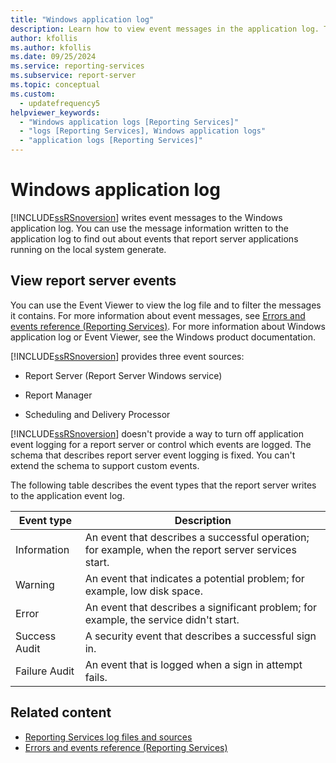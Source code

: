 ```yaml
---
title: "Windows application log"
description: Learn how to view event messages in the application log. The report server applications that run on the local system generate the messages.
author: kfollis
ms.author: kfollis
ms.date: 09/25/2024
ms.service: reporting-services
ms.subservice: report-server
ms.topic: conceptual
ms.custom:
  - updatefrequency5
helpviewer_keywords:
  - "Windows application logs [Reporting Services]"
  - "logs [Reporting Services], Windows application logs"
  - "application logs [Reporting Services]"
---
```

# Windows application log
  [!INCLUDE[ssRSnoversion](../../includes/ssrsnoversion-md.md)] writes event messages to the Windows application log. You can use the message information written to the application log to find out about events that report server applications running on the local system generate.  
  
## View report server events  
 You can use the Event Viewer to view the log file and to filter the messages it contains. For more information about event messages, see [Errors and events reference &#40;Reporting Services&#41;](../../reporting-services/troubleshooting/errors-and-events-reference-reporting-services.md). For more information about Windows application log or Event Viewer, see the Windows product documentation.  
  
 [!INCLUDE[ssRSnoversion](../../includes/ssrsnoversion-md.md)] provides three event sources:  
  
-   Report Server (Report Server Windows service)  
  
-   Report Manager  
  
-   Scheduling and Delivery Processor  
  
 [!INCLUDE[ssRSnoversion](../../includes/ssrsnoversion-md.md)] doesn't provide a way to turn off application event logging for a report server or control which events are logged. The schema that describes report server event logging is fixed. You can't extend the schema to support custom events.  
  
 The following table describes the event types that the report server writes to the application event log.  
  
|Event type|Description|  
|----------------|-----------------|  
|Information|An event that describes a successful operation; for example, when the report server services start.|  
|Warning|An event that indicates a potential problem; for example, low disk space.|  
|Error|An event that describes a significant problem; for example, the service didn't start.|  
|Success Audit|A security event that describes a successful sign in.|  
|Failure Audit|An event that is logged when a sign in attempt fails.|  
  
## Related content

- [Reporting Services log files and sources](../../reporting-services/report-server/reporting-services-log-files-and-sources.md)
- [Errors and events reference &#40;Reporting Services&#41;](../../reporting-services/troubleshooting/errors-and-events-reference-reporting-services.md)
